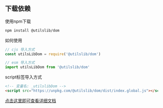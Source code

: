 
## 下载依赖

使用npm下载

```bash
npm install @utilslib/dom
```

如何使用
```javascript
// cjs 导入方式
const utilsLibDom = require('@utilslib/dom')

// esm 导入方式
import utilsLibDom from '@utilslib/dom'
```

script标签导入方式
```html
<!-- 变量名: _utilslibDom -->
<script src="https://unpkg.com/@utilslib/dom/dist/index.global.js"></script>
```

[点击这里即可查看详细文档](https://t-tuan.github.io/utilslib/modules/_utilslib_dom.html)

